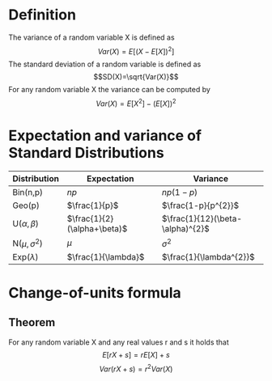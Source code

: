 # Definition
The variance of a random variable X is defined as $$Var(X)=E[(X-E[X])^{2}]$$ The standard deviation of a random variable is defined as $$SD(X)=\sqrt{Var(X)}$$For any random variable X the variance can be computed by $$Var(X)=E[X^{2}]-(E[X])^{2}$$
# Expectation and variance of Standard Distributions
| Distribution        | Expectation                 | Variance                         |
| ------------------- | --------------------------- | -------------------------------- |
| Bin(n,p)            | $np$                        | $np(1-p)$                        |
| Geo(p)              | $\frac{1}{p}$               | $\frac{1-p}{p^{2}}$              |
| U($\alpha,\beta$)   | $\frac{1}{2}(\alpha+\beta)$ | $\frac{1}{12}(\beta-\alpha)^{2}$ |
| N($\mu,\sigma^{2}$) | $\mu$                       | $\sigma^{2}$                     |
| Exp($\lambda$)      | $\frac{1}{\lambda}$         | $\frac{1}{\lambda^{2}}$          | 

# Change-of-units formula
## Theorem
For any random variable X and any real values r and s it holds that $$E[rX+s]=rE[X]+s$$$$Var(rX+s)=r^{2}Var(X)$$
